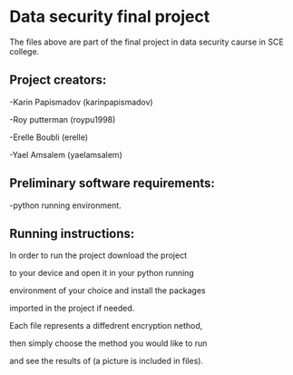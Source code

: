 # Data security final project
The files above are part of the final project
in data security caurse in SCE college.


## Project creators:

-Karin Papismadov (karinpapismadov)

-Roy putterman (roypu1998)

-Erelle Boubli (erelle)

-Yael Amsalem (yaelamsalem)



## Preliminary software requirements:

-python running environment.



## Running instructions:

In order to run the project download the project

to your device and open it in your python running 

environment of your choice and install the packages

imported in the project if needed.

Each file represents a diffedrent encryption nethod,

then simply choose the method you would like to run

and see the results of (a picture is included in files).

